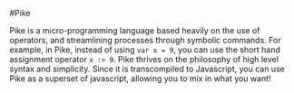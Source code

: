 #Pike

Pike is a micro-programming language based heavily on the use of operators, and streamlining processes through symbolic commands.
For example, in Pike, instead of using `var x = 9`, you can use the short hand assignment operator `x :> 9`. Pike thrives on the philosophy of high level
syntax and simplicity. Since it is transcompiled to Javascript, you can use Pike as a superset of javascript, allowing you to mix in what you want!